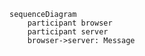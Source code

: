 <script src="https://cdn.jsdelivr.net/npm/mermaid/dist/mermaid.min.js"><script>
<script>mermaid.initialize({startOnLoad:true});</script>

```mermaid
sequenceDiagram
    participant browser
    participant server
    browser->server: Message
```